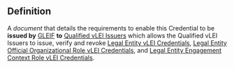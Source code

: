 ## Definition
A _document_ that details the requirements to enable this Credential to be **issued by** [GLEIF](GLEIF) **to** [Qualified vLEI Issuers](qualified-vlei-issuer) which allows the Qualified vLEI Issuers to issue, verify and revoke [Legal Entity vLEI Credentials](legal-entity-vlei-credential-governance-framework), [Legal Entity Official Organizational Role vLEI Credentials](legal-entity-official-organizational-role-vlei-credential-governance-framework), and [Legal Entity Engagement Context Role vLEI Credentials](legal-entity-engagement-context-role-vlei-credential-governance-framework).